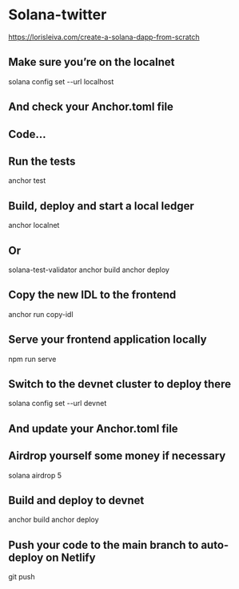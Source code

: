 
# Solana-twitter

<https://lorisleiva.com/create-a-solana-dapp-from-scratch>

## Make sure you’re on the localnet

solana config set --url localhost

## And check your Anchor.toml file

## Code…

## Run the tests

anchor test

## Build, deploy and start a local ledger

anchor localnet

## Or

solana-test-validator
anchor build
anchor deploy

## Copy the new IDL to the frontend

anchor run copy-idl

## Serve your frontend application locally

npm run serve

## Switch to the devnet cluster to deploy there

solana config set --url devnet

## And update your Anchor.toml file

## Airdrop yourself some money if necessary

solana airdrop 5

## Build and deploy to devnet

anchor build
anchor deploy

## Push your code to the main branch to auto-deploy on Netlify

git push
